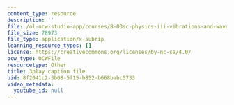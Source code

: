 ```yaml
---
content_type: resource
description: ''
file: /ol-ocw-studio-app/courses/8-03sc-physics-iii-vibrations-and-waves-fall-2016/8f2041c23b085f15b852b668babc5733_T2n6fVybLcU.vtt
file_size: 78973
file_type: application/x-subrip
learning_resource_types: []
license: https://creativecommons.org/licenses/by-nc-sa/4.0/
ocw_type: OCWFile
resourcetype: Other
title: 3play caption file
uid: 8f2041c2-3b08-5f15-b852-b668babc5733
video_metadata:
  youtube_id: null
---
```

